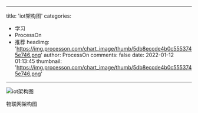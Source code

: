 
---
title: 'iot架构图'
categories: 
 - 学习
 - ProcessOn
 - 推荐
headimg: 'https://img.processon.com/chart_image/thumb/5db8eccde4b0c5553745e746.png'
author: ProcessOn
comments: false
date: 2022-01-12 01:13:45
thumbnail: 'https://img.processon.com/chart_image/thumb/5db8eccde4b0c5553745e746.png'
---

<div>   
<img class="thumb" alt="iot架构图" src="https://img.processon.com/chart_image/thumb/5db8eccde4b0c5553745e746.png" referrerpolicy="no-referrer">
<p>物联网架构图</p>  
</div>
            